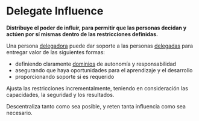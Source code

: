# Delegate Influence

<summary>
<strong>Distribuye el poder de influir, para permitir que las personas decidan y actúen por sí mismas dentro de las restricciones definidas.</strong>
</summary>

Una persona [delegadora](glossary:delegator) puede dar soporte a las personas [delegadas](glossary:delegatee) para entregar valor de las siguientes formas:

- definiendo claramente [dominios](glossary:domain) de autonomía y responsabilidad
- asegurando que haya oportunidades para el aprendizaje y el desarrollo
- proporcionando soporte si es requerido

Ajusta las restricciones incrementalmente, teniendo en consideración las capacidades, la seguridad y los resultados.

Descentraliza tanto como sea posible, y reten tanta influencia como sea necesario.